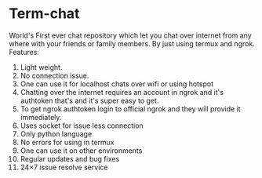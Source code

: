 # Term-chat
World's First ever chat repository which let you chat over internet from any where with your friends or family members. By just using termux and ngrok.
Features:
1. Light weight.
2. No connection issue.
3. One can use it for localhost chats over wifi or using hotspot
4. Chatting over the internet requires an account in ngrok and it's authtoken that's and it's super easy to get.
5. To get ngrok authtoken login to official ngrok and they will provide it immediately.
6. Uses socket for issue less connection
7. Only python language
8. No errors for using in termux
9. One can use it on other environments
10. Regular updates and bug fixes
11. 24×7 issue resolve service




